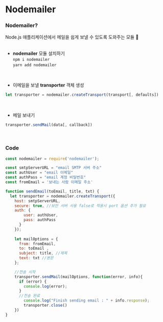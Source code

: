 # Nodemailer

### Nodemailer?
Node.js 애플리케이션에서 메일을 쉽게 보낼 수 있도록 도와주는 모듈 📨     
<br>

- **nodemailer** 모듈 설치하기  
```npm i nodemailer```  
```yarn add nodemailer ```    
<br>

- 이메일을 보낼 **transporter** 객체 생성   
```javascript
let transporter = nodemailer.createTransport(transport[, defaults])
```     
<br>

- 메일 보내기
```javascript
transporter.sendMail(data[, callback])
```     
<br>

### Code
```javascript
const nodemailer = require('nodemailer');

const smtpServerURL = "email SMTP 서버 주소"
const authUser = "email 이메일"
const authPass = "email 계정 비밀번호"
const fromEmail = '보내는 사람 이메일 주소'

function sendEmail(toEmail, title, txt) {    
  let transporter = nodemailer.createTransport({
    host: smtpServerURL,
    secure: true, //보안 서버 사용 false로 적용시 port 옵션 추가 필요
    auth: {
        user: authUser, 
        pass: authPass 
      }
    });
    
    let mailOptions = {
      from: fromEmail, 
      to: toEmail , 
      subject: title, //제목
      text: txt //본문
    };

    //전송 시작
    transporter.sendMail(mailOptions, function(error, info){
      if (error) {
        console.log(error);
      }
      //전송 완료
        console.log("Finish sending email : " + info.response);        
        transporter.close()
    })
}

```


<br>
